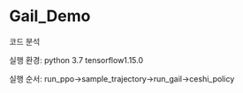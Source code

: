 # Gail_Demo
코드 분석

실행 환경:
python 3.7 tensorflow1.15.0

실행 순서:
run_ppo→sample_trajectory→run_gail→ceshi_policy
